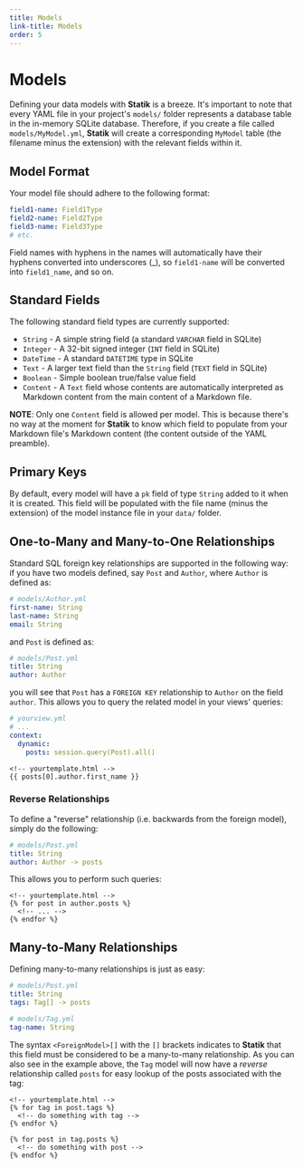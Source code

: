 ```yaml
---
title: Models
link-title: Models
order: 5
---
```


# Models

Defining your data models with **Statik** is a breeze. It's important to
note that every YAML file in your project's `models/` folder represents
a database table in the in-memory SQLite database. Therefore, if you
create a file called `models/MyModel.yml`, **Statik** will create a
corresponding `MyModel` table (the filename minus the extension) with
the relevant fields within it.

## Model Format
Your model file should adhere to the following format:

```yaml
field1-name: Field1Type
field2-name: Field2Type
field3-name: Field3Type
# etc.
```

Field names with hyphens in the names will automatically have their
hyphens converted into underscores (_), so `field1-name` will be
converted into `field1_name`, and so on.

## Standard Fields
The following standard field types are currently supported:

* `String` - A simple string field (a standard `VARCHAR` field in SQLite)
* `Integer` - A 32-bit signed integer (`INT` field in SQLite)
* `DateTime` - A standard `DATETIME` type in SQLite
* `Text` - A larger text field than the `String` field (`TEXT` field in SQLite)
* `Boolean` - Simple boolean true/false value field
* `Content` - A `Text` field whose contents are automatically interpreted as Markdown content from the main content of a Markdown file.

**NOTE**: Only one `Content` field is allowed per model. This is because
there's no way at the moment for **Statik** to know which field to
populate from your Markdown file's Markdown content (the content
outside of the YAML preamble).

## Primary Keys
By default, every model will have a `pk` field of type `String` added to
it when it is created. This field will be populated with the file name
(minus the extension) of the model instance file in your `data/` folder.

## One-to-Many and Many-to-One Relationships
Standard SQL foreign key relationships are supported in the following
way: if you have two models defined, say `Post` and `Author`, where
`Author` is defined as:

```yaml
# models/Author.yml
first-name: String
last-name: String
email: String
```

and `Post` is defined as:

```yaml
# models/Post.yml
title: String
author: Author
```

you will see that `Post` has a `FOREIGN KEY` relationship to `Author` on
the field `author`. This allows you to query the related model in your
views' queries:

```yaml
# yourview.yml
# ...
context:
  dynamic:
    posts: session.query(Post).all()
```

```html+jinja
<!-- yourtemplate.html -->
{{ posts[0].author.first_name }}
```

### Reverse Relationships
To define a "reverse" relationship (i.e. backwards from the foreign
model), simply do the following:

```yaml
# models/Post.yml
title: String
author: Author -> posts
```

This allows you to perform such queries:

```html+jinja
<!-- yourtemplate.html -->
{% for post in author.posts %}
  <!-- ... -->
{% endfor %}
```

## Many-to-Many Relationships
Defining many-to-many relationships is just as easy:

```yml
# models/Post.yml
title: String
tags: Tag[] -> posts
```

```yml
# models/Tag.yml
tag-name: String
```

The syntax `<ForeignModel>[]` with the `[]` brackets indicates to
**Statik** that this field must be considered to be a many-to-many
relationship. As you can also see in the example above, the `Tag` model
will now have a *reverse* relationship called `posts` for easy lookup of
the posts associated with the tag:

```html+jinja
<!-- yourtemplate.html -->
{% for tag in post.tags %}
  <!-- do something with tag -->
{% endfor %}

{% for post in tag.posts %}
  <!-- do something with post -->
{% endfor %}
```